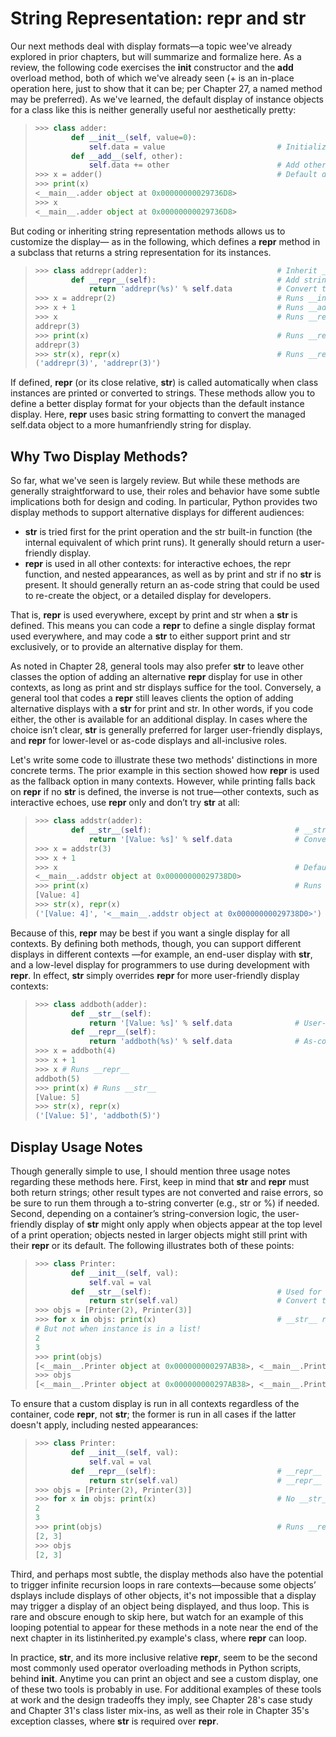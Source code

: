 # String Representation: __repr__ and __str__

Our next methods deal with display formats—a topic wee've already explored in prior chapters, but will 
summarize and formalize here. As a review, the following code exercises the __init__ constructor and the 
__add__ overload method, both of which we've already seen (+ is an in-place operation here, just to show 
that it can be; per Chapter 27, a named method may be preferred). As we've learned, the default display of
instance objects for a class like this is neither generally useful nor aesthetically pretty:
> ```python
> >>> class adder:
>         def __init__(self, value=0):
>             self.data = value 						# Initialize data
>         def __add__(self, other):
>             self.data += other 						# Add other in place (bad form?)
> >>> x = adder() 										# Default displays
> >>> print(x)
> <__main__.adder object at 0x00000000029736D8>
> >>> x
> <__main__.adder object at 0x00000000029736D8>
> ```
But coding or inheriting string representation methods allows us to customize the display—
as in the following, which defines a __repr__ method in a subclass that returns a string representation 
for its instances.
> ```python
> >>> class addrepr(adder): 							# Inherit __init__, __add__ 
>         def __repr__(self): 							# Add string representation 
>             return 'addrepr(%s)' % self.data 			# Convert to as-code string 
> >>> x = addrepr(2) 									# Runs __init__ 
> >>> x + 1 											# Runs __add__ (x.add() better?)
> >>> x 												# Runs __repr__
> addrepr(3)
> >>> print(x) 											# Runs __repr__
> addrepr(3)
> >>> str(x), repr(x) 									# Runs __repr__ for both
> ('addrepr(3)', 'addrepr(3)')
> ```
If defined, __repr__ (or its close relative, __str__) is called automatically when class
instances are printed or converted to strings. These methods allow you to define a better
display format for your objects than the default instance display. Here, __repr__ uses
basic string formatting to convert the managed self.data object to a more humanfriendly
string for display.

## Why Two Display Methods?
So far, what we've seen is largely review. But while these methods are generally straightforward
to use, their roles and behavior have some subtle implications both for design and coding. In particular, 
Python provides two display methods to support alternative displays for different audiences:
- __str__ is tried first for the print operation and the str built-in function (the internal equivalent 
  of which print runs). It generally should return a user-friendly display.
- __repr__ is used in all other contexts: for interactive echoes, the repr function, and nested appearances,
  as well as by print and str if no __str__ is present. It should generally return an as-code string that 
  could be used to re-create the object, or a detailed display for developers.

That is, __repr__ is used everywhere, except by print and str when a __str__ is defined. This means you can 
code a __repr__ to define a single display format used everywhere, and may code a __str__ to either support 
print and str exclusively, or to provide an alternative display for them.

As noted in Chapter 28, general tools may also prefer __str__ to leave other classes the option of adding an 
alternative __repr__ display for use in other contexts, as long as print and str displays suffice for the tool. 
Conversely, a general tool that codes a __repr__ still leaves clients the option of adding alternative displays 
with a __str__ for print and str. In other words, if you code either, the other is available for an additional
display. In cases where the choice isn’t clear, __str__ is generally preferred for larger  user-friendly displays, 
and __repr__ for lower-level or as-code displays and all-inclusive roles.

Let's write some code to illustrate these two methods' distinctions in more concrete terms. The prior example 
in this section showed how __repr__ is used as the fallback option in many contexts. However, while printing 
falls back on __repr__ if no __str__ is defined, the inverse is not true—other contexts, such as interactive echoes,
use __repr__ only and don’t try __str__ at all:
> ```python
> >>> class addstr(adder):
>         def __str__(self):      							# __str__ but no __repr__
>             return '[Value: %s]' % self.data 				# Convert to nice string
> >>> x = addstr(3)
> >>> x + 1
> >>> x 													# Default __repr__
> <__main__.addstr object at 0x00000000029738D0>
> >>> print(x) 												# Runs __str__
> [Value: 4]
> >>> str(x), repr(x)
> ('[Value: 4]', '<__main__.addstr object at 0x00000000029738D0>')
> ```
Because of this, __repr__ may be best if you want a single display for all contexts. By  defining both methods, 
though, you can support different displays in different contexts —for example, an end-user display with __str__, 
and a low-level display for programmers to use during development with __repr__. In effect, __str__ simply overrides
__repr__ for more user-friendly display contexts:
> ```python
> >>> class addboth(adder):
> 	      def __str__(self):
>             return '[Value: %s]' % self.data 				# User-friendly string
>         def __repr__(self):
>             return 'addboth(%s)' % self.data 				# As-code string
> >>> x = addboth(4)
> >>> x + 1
> >>> x # Runs __repr__
> addboth(5)
> >>> print(x) # Runs __str__
> [Value: 5]
> >>> str(x), repr(x)
> ('[Value: 5]', 'addboth(5)')
> ```

## Display Usage Notes
Though generally simple to use, I should mention three usage notes regarding these methods here. 
First, keep in mind that __str__ and __repr__ must both return strings; other result types are not converted and 
raise errors, so be sure to run them through a to-string converter (e.g., str or %) if needed.
Second, depending on a container’s string-conversion logic, the user-friendly display  of __str__ might only 
apply when objects appear at the top level of a print operation; objects nested in larger objects might still 
print with their __repr__ or its default. The following illustrates both of these points:
> ```python
> >>> class Printer:
> 	      def __init__(self, val):
>             self.val = val
> 		  def __str__(self): 							# Used for instance itself
>             return str(self.val) 						# Convert to a string result
> >>> objs = [Printer(2), Printer(3)]
> >>> for x in objs: print(x) 							# __str__ run when instance printed
> # But not when instance is in a list!
> 2
> 3
> >>> print(objs)
> [<__main__.Printer object at 0x000000000297AB38>, <__main__.Printer obj...etc...>]
> >>> objs
> [<__main__.Printer object at 0x000000000297AB38>, <__main__.Printer obj...etc...>]
> ```
To ensure that a custom display is run in all contexts regardless of the container, code  __repr__, not __str__; 
the former is run in all cases if the latter doesn't apply, including nested appearances:
> ```python
> >>> class Printer:
>         def __init__(self, val):
>             self.val = val
>         def __repr__(self): 							# __repr__ used by print if no __str__
>             return str(self.val) 						# __repr__ used if echoed or nested
> >>> objs = [Printer(2), Printer(3)]
> >>> for x in objs: print(x) 							# No __str__: runs __repr__
> 2
> 3
> >>> print(objs) 										# Runs __repr__, not ___str__
> [2, 3]
> >>> objs
> [2, 3]
> ```
Third, and perhaps most subtle, the display methods also have the potential to trigger infinite recursion 
loops in rare contexts—because some objects’ dsplays include displays  of other objects, it's not impossible 
that a display may trigger a display of an object being displayed, and thus loop. This is rare and obscure 
enough to skip here, but watch for an example of this looping potential to appear for these methods in a 
note near the end of the next chapter in its listinherited.py example's class, where __repr__ can loop.

In practice, __str__, and its more inclusive relative __repr__, seem to be the second most commonly used 
operator overloading methods in Python scripts, behind  __init__. Anytime you can print an object and see 
a custom display, one of these two tools is probably in use. For additional examples of these tools at work 
and the design tradeoffs they imply, see Chapter 28's case study and Chapter 31's class lister mix-ins,
as well as their role in Chapter 35's exception classes, where __str__ is required over  __repr__.
